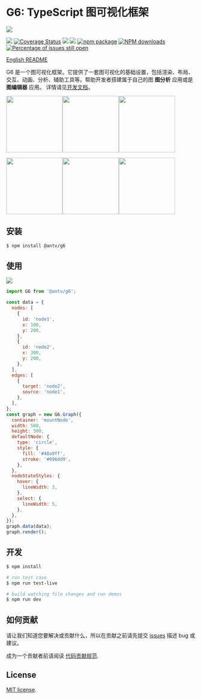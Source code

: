 # G6: TypeScript 图可视化框架

![](https://user-images.githubusercontent.com/6113694/45008751-ea465300-b036-11e8-8e2a-166cbb338ce2.png)

[![](https://img.shields.io/travis/antvis/g6.svg)](https://travis-ci.org/antvis/g6) [![Coverage Status](https://coveralls.io/repos/github/antvis/G6/badge.svg)](https://coveralls.io/github/antvis/G6) ![](https://img.shields.io/badge/language-javascript-red.svg) ![](https://img.shields.io/badge/license-MIT-000000.svg) [![npm package](https://img.shields.io/npm/v/@antv/g6.svg)](https://www.npmjs.com/package/@antv/g6) [![NPM downloads](http://img.shields.io/npm/dm/@antv/g6.svg)](https://npmjs.org/package/@antv/g6) [![Percentage of issues still open](http://isitmaintained.com/badge/open/antvis/g6.svg)](http://isitmaintained.com/project/antvis/g6 'Percentage of issues still open')

[English README](README.md)

G6 是一个图可视化框架。它提供了一套图可视化的基础设置，包括渲染、布局、交互、动画、分析、辅助工具等。帮助开发者搭建属于自己的图 **图分析** 应用或是 **图编辑器** 应用。 详情请见[开发文档](https://www.yuque.com/antv/g6/intro)。

<img src="https://user-images.githubusercontent.com/6113694/44995293-02858600-afd5-11e8-840c-349e4730d63d.gif" height=150><img src="https://cdn.nlark.com/yuque/0/2018/gif/93506/1535955277773-840190f8-836a-4bd6-875a-b3a18e6cebf1.gif" height=150><img src="https://user-images.githubusercontent.com/6113694/44995332-2ba61680-afd5-11e8-8cab-db0e9d08ceb7.gif" height=150>

<img src="https://gw.alipayobjects.com/zos/rmsportal/HQxYguinFOMIXrGQOABY.gif" height=150><img src="https://gw.alipayobjects.com/zos/rmsportal/nAugyFgrbrUWPmDIDiQm.gif" height=150><img src="https://cdn.nlark.com/yuque/0/2019/gif/174835/1552990627466-92a4ce23-79b2-4930-ab05-6478b56ce880.gif" height=150>

## 安装

```bash
$ npm install @antv/g6
```

## 使用

<img src="https://gw.alipayobjects.com/zos/rmsportal/qSUOQUhnRrHCLvEjhZGP.png" />

```js
import G6 from '@antv/g6';

const data = {
  nodes: [
    {
      id: 'node1',
      x: 100,
      y: 200,
    },
    {
      id: 'node2',
      x: 300,
      y: 200,
    },
  ],
  edges: [
    {
      target: 'node2',
      source: 'node1',
    },
  ],
};
const graph = new G6.Graph({
  container: 'mountNode',
  width: 500,
  height: 500,
  defaultNode: {
    type: 'circle',
    style: {
      fill: '#40a9ff',
      stroke: '#096dd9',
    },
  },
  nodeStateStyles: {
    hover: {
      lineWidth: 3,
    },
    select: {
      lineWidth: 5,
    },
  },
});
graph.data(data);
graph.render();
```

## 开发

```bash
$ npm install

# run test case
$ npm run test-live

# build watching file changes and run demos
$ npm run dev
```

## 如何贡献

请让我们知道您要解决或贡献什么，所以在贡献之前请先提交 [issues](https://github.com/antvis/g6/issues) 描述 bug 或建议。

成为一个贡献者前请阅读 [代码贡献规范](https://github.com/antvis/g6/blob/master/CONTRIBUTING.zh-CN.md).

## License

[MIT license](./LICENSE).
